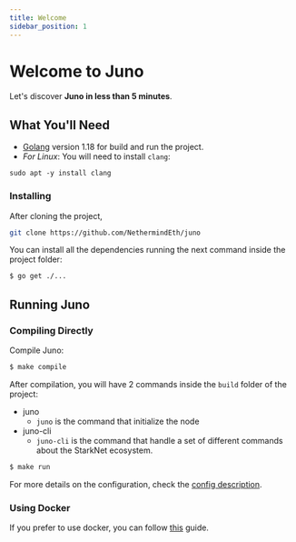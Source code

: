 ```yaml
---
title: Welcome
sidebar_position: 1
---
```


# Welcome to Juno

Let's discover **Juno in less than 5 minutes**.

## What You'll Need

- [Golang](https://go.dev/doc/install) version 1.18 for build and run the project.
- _For Linux_: You will need to install `clang`:

```shell
sudo apt -y install clang
```

### Installing

After cloning the project,

```bash
git clone https://github.com/NethermindEth/juno
```

You can install all the dependencies running the next command inside the project folder:

```bash
$ go get ./...
```

## Running Juno

### Compiling Directly

Compile Juno:

```bash
$ make compile
```

After compilation, you will have 2 commands inside the `build` folder of the project:

- juno
  - `juno` is the command that initialize the node
- juno-cli
  - `juno-cli` is the command that handle a set of different commands about the StarkNet ecosystem.

```bash
$ make run
```

For more details on the configuration, check the [config description](./running/config.mdx).

### Using Docker

If you prefer to use docker, you can follow [this](./running/docker.mdx) guide.
